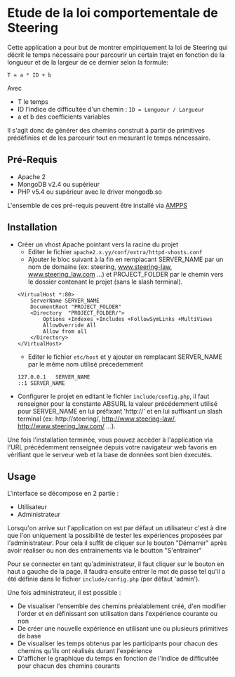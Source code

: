 Etude de la loi comportementale de Steering
===========================================

Cette application a pour but de montrer empiriquement la loi de Steering qui décrit le temps nécessaire pour parcourir un certain trajet en fonction de la longueur et de la largeur de ce dernier selon la formule: 

`T = a * ID + b`

Avec 
* T le temps
* ID l'indice de difficultée d'un chemin : `ID = Longueur / Largueur`
* a et b des coefficients variables

Il s'agit donc de générer des chemins construit à partir de primitives prédéfinies et de les parcourir tout en mesurant le temps néncessaire.


Pré-Requis
----------

* Apache 2
* MongoDB v2.4 ou supérieur
* PHP v5.4 ou supérieur avec le driver mongodb.so

L'ensemble de ces pré-requis peuvent être installé via [AMPPS](http://www.ampps.com/download)


Installation
------------

* Créer un vhost Apache pointant vers la racine du projet
	* Editer le fichier `apache2.x.yy/conf/extra/httpd-vhosts.conf`
	* Ajouter le bloc suivant à la fin en remplacant SERVER_NAME par un nom de domaine (ex: steering, www.steering-law, www.steering_law.com ...) et PROJECT_FOLDER par le chemin vers le dossier contenant le projet (sans le slash terminal).
	```
	<VirtualHost *:80>
		ServerName SERVER_NAME
		DocumentRoot "PROJECT_FOLDER"
		<Directory  "PROJECT_FOLDER/">
			Options +Indexes +Includes +FollowSymLinks +MultiViews
			AllowOverride All
			Allow from all
		</Directory>
	</VirtualHost>
	```
	* Editer le fichier `etc/host` et y ajouter en remplacant SERVER_NAME par le même nom utilisé précedemment
	```
	127.0.0.1	SERVER_NAME
	::1	SERVER_NAME
	```
* Configurer le projet en editant le fichier `include/config.php`, il faut renseigner pour la constante ABSURL la valeur précédemment utilisé pour SERVER_NAME en lui préfixant 'http://' et en lui suffixant un slash terminal (ex: http://steering/, http://www.steering-law/, http://www.steering_law.com/ ...).

Une fois l'installation terminée, vous pouvez accèder à l'application via l'URL précédemment renseignée depuis votre navigateur web favoris en vérifiant que le serveur web et la base de données sont bien éxecutés.

Usage
------

L'interface se décompose en 2 partie :
* Utilisateur
* Administrateur

Lorsqu'on arrive sur l'application on est par défaut un utilisateur c'est à dire que l'on uniquement la possibilité de tester les expériences proposées par l'administrateur.
Pour cela il suffit de cliquer sur le bouton "Démarrer" après avoir réaliser ou non des entrainements via le boutton "S'entrainer"

Pour se connecter en tant qu'administrateur, il faut cliquer sur le bouton en haut a gauche de la page. Il faudra ensuite entrer le mot de passe tel qu'il a été définie dans le fichier `include/config.php` (par défaut 'admin').

Une fois administrateur, il est possible :
* De visualiser l'ensemble des chemins préalablement créé, d'en modifier l'order et en définissant son utilisation dans l'expérience courante ou non
* De créer une nouvelle expérience en utilisant une ou plusieurs primitives de base
* De visualiser les temps obtenus par les participants pour chacun des chemins qu'ils ont réalisés durant l'expérience
* D'afficher le graphique du temps en fonction de l'indice de difficultée pour chacun des chemins courants
